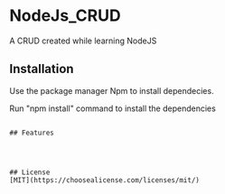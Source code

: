 # NodeJs_CRUD
A CRUD created while  learning NodeJS 

## Installation

Use the package manager Npm to install dependecies.

Run "npm install" command to install the dependencies

```

## Features




## License
[MIT](https://choosealicense.com/licenses/mit/)
